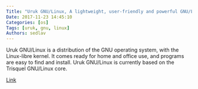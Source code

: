 ```yaml
---
Title: "Uruk GNU/Linux, A lightweight, user-friendly and powerful GNU/Linux distribution"
Date: 2017-11-23 14:45:10
Categories: [os]
Tags: [uruk, gnu, linux]
Authors: sedlav
---
```


Uruk GNU/Linux is a distribution of the GNU operating system, with the Linux-libre kernel. It comes ready for home and office use, and programs are easy to find and install. Uruk GNU/Linux is currently based on the Trisquel GNU/Linux core.

[Link](https://urukproject.org/dist)
